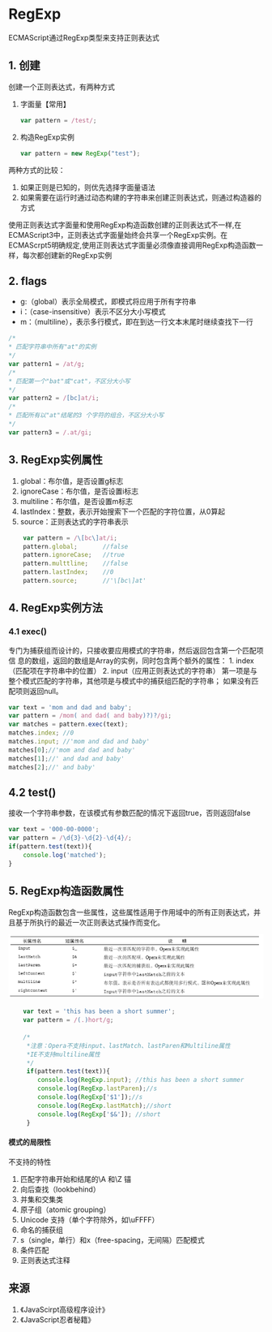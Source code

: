 # RegExp

ECMAScript通过RegExp类型来支持正则表达式

## 1. 创建

创建一个正则表达式，有两种方式

1. 字面量【常用】

    ```javascript
    var pattern = /test/;
    ```

2. 构造RegExp实例

    ```javascript
    var pattern = new RegExp("test");
    ```

两种方式的比较：

1. 如果正则是已知的，则优先选择字面量语法
2. 如果需要在运行时通过动态构建的字符串来创建正则表达式，则通过构造器的方式

使用正则表达式字面量和使用RegExp构造函数创建的正则表达式不一样,在ECMAScript3中，正则表达式字面量始终会共享一个RegExp实例。在ECMAScrpt5明确规定,使用正则表达式字面量必须像直接调用RegExp构造函数一样，每次都创建新的RegExp实例

## 2. flags

* g:（global）表示全局模式，即模式将应用于所有字符串
* i：（case-insensitive）表示不区分大小写模式
* m：（multiline），表示多行模式，即在到达一行文本末尾时继续查找下一行

```javascript
/*
* 匹配字符串中所有"at"的实例
*/
var pattern1 = /at/g;
/*
* 匹配第一个"bat"或"cat"，不区分大小写
*/
var pattern2 = /[bc]at/i;
/*
* 匹配所有以"at"结尾的3 个字符的组合，不区分大小写
*/
var pattern3 = /.at/gi;
```

## 3. RegExp实例属性

1. global：布尔值，是否设置g标志
2. ignoreCase：布尔值，是否设置i标志
3. multiline：布尔值，是否设置m标志
4. lastIndex：整数，表示开始搜索下一个匹配的字符位置，从0算起
5. source：正则表达式的字符串表示

```javascript
	var pattern = /\[bc\]at/i;
	pattern.global;       //false
	pattern.ignoreCase;   //true
	pattern.multtline;    //false
	pattern.lastIndex;	  //0
	pattern.source;       //'\[bc\]at'
```

## 4. RegExp实例方法

### 4.1 exec()

专门为捕获组而设计的，只接收要应用模式的字符串，然后返回包含第一个匹配项信
息的数组，返回的数组是Array的实例，同时包含两个额外的属性：
    1. index（匹配项在字符串中的位置）
    2. input（应用正则表达式的字符串）
第一项是与整个模式匹配的字符串，其他项是与模式中的捕获组匹配的字符串；
如果没有匹配项则返回null。

```javascript
var text = 'mom and dad and baby';
var pattern = /mom( and dad( and baby)?)?/gi;
var matches = pattern.exec(text);
matches.index; //0
matches.input; //'mom and dad and baby'
matches[0];//'mom and dad and baby'
matches[1];//' and dad and baby'
matches[2];//' and baby'
```

## 4.2 test()

接收一个字符串参数，在该模式有参数匹配的情况下返回true，否则返回false

```javascript
var text = '000-00-0000';
var pattern = /\d{3}-\d{2}-\d{4}/;
if(pattern.test(text)){
    console.log('matched');
}
```

## 5. RegExp构造函数属性

RegExp构造函数包含一些属性，这些属性适用于作用域中的所有正则表达式，并且基于所执行的最近一次正则表达式操作而变化。

![RegExp属性](../../image/RegExp-properties.PNG)

```javascript
	var text = 'this has been a short summer';
	var pattern = /(.)hort/g;

	/*
	 *注意：Opera不支持input、lastMatch、lastParen和Multiline属性
	 *IE不支持multiline属性
	 */
	 if(pattern.test(text)){
	 	console.log(RegExp.input); //this has been a short summer
	 	console.log(RegExp.lastParen);//s
	 	console.log(RegExp['$1']);//s
	 	console.log(RegExp.lastMatch);//short
	 	console.log(RegExp['$&']); //short
	 }
```

#### 模式的局限性

不支持的特性

1. 匹配字符串开始和结尾的\A 和\Z 锚
2. 向后查找（lookbehind）
3. 并集和交集类
4. 原子组（atomic grouping）
5. Unicode 支持（单个字符除外，如\uFFFF）
6. 命名的捕获组
7. s（single，单行）和x（free-spacing，无间隔）匹配模式
8. 条件匹配
9. 正则表达式注释

## 来源

1. 《JavaScirpt高级程序设计》
2. 《JavaScript忍者秘籍》